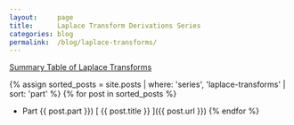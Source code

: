 ```yaml
---
layout:     page
title:      Laplace Transform Derivations Series
categories: blog
permalink:  /blog/laplace-transforms/
---
```


[Summary Table of Laplace Transforms](/blog/laplace-transforms/table-of-laplace-transforms)

{% assign sorted_posts = site.posts | where: 'series', 'laplace-transforms' | sort: 'part' %}
{% for post in sorted_posts %}
  * Part {{ post.part }}) [ {{ post.title }} ]({{ post.url }})
{% endfor %}
